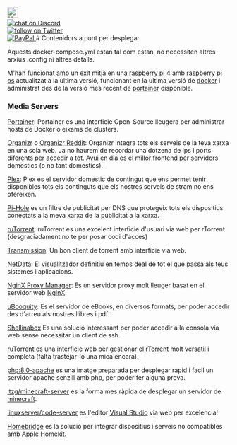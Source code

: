 <img src="https://img.shields.io/badge/Hack-The%20Planet-orange" alt="Hack the planet" height=24>
<a href="https://discord.gg/ahVq54p"></br>
<img src="https://img.shields.io/discord/667340023829626920?logo=discord" alt="chat on Discord"> 
<a href="https://twitter.com/4xsample/follow?screen_name=shields_io"></br>
<img src="https://img.shields.io/twitter/follow/4xsample?style=social&logo=twitter" alt="follow on Twitter"></br>
<a href="https://www.paypal.com/donate/?hosted_button_id=EFVMSRHVBNJP4">
<img src="https://img.shields.io/badge/PayPal-00457C?style=for-the-badge&logo=paypal&logoColor=white" alt="PayPal">
</a>
# Contenidors a punt per desplegar.

Aquests docker-compose.yml estan tal com estan, no necessiten altres arxius .config ni altres detalls.

M'han funcionat amb un exit mitjà en una [raspberry pi 4](https://www.raspberrypi.com/products/raspberry-pi-4-model-b/) amb [raspberry pi os](https://www.raspberrypi.com/software/) actualitzat a la ultima versió, funcionant en la ultima versió de [docker](https://www.docker.com) i administrat des de la versió mes recent de [portainer](https://www.portainer.io) disponible.


### Media Servers

[Portainer](https://portainer.io): Portainer es una interficie Open-Source lleugera per administrar hosts de Docker o eixams de clusters.

[Organizr](https://organizr.us) o [Organizr Reddit](https://www.reddit.com/r/organizr/): Organizr integra tots els serveis de la teva xarxa en una sola web. Ja no haurem de recordar una dotzena de ips i ports diferents per accedir a tot. Avui en dia es el millor frontend per servidors domestics (o no tant domestics).

[Plex](https://app.plex.tv): Plex es el servidor domestic de contingut que ens permet tenir disponibles tots els continguts que els nostres serveis de stram no ens ofereixen.

[Pi-Hole](https://pi-hole.net) es un filtre de publicitat per DNS que protegeix tots els dispositius conectats a la meva xarxa de la publicitat a la xarxa.

[ruTorrent](https://hub.docker.com/r/linuxserver/rutorrent): ruTorrent es una excelent interficie d'usuari via web per rTorrent (desgraciadament no te per posar codi d'acces)

[Transmission](https://transmissionbt.com): Un bon client de torrent amb interficie via web.

[NetData](https://my-netdata.io): El visualitzador definitiu en temps deal de tot el que passa als teus sistemes i aplicacions.

[NginX Proxy Manager](https://nginxproxymanager.com): Es un servidor proxy molt lleuger basat en el servidor web [NginX](https://www.nginx.com).

[uBooquity](https://vaemendis.net/ubooquity/): Es el servidor de eBooks, en diversos formats, per poder accedir des d'arreu als nostres llibres i pdf.

[Shellinabox](https://github.com/shellinabox/shellinabox) Es una solució interessant per poder accedir a la consola via web sense necessitar un client de ssh.

[ruTorrent](https://github.com/Novik/ruTorrent) es una interficie web per gestionar el [rTorrent](https://github.com/rakshasa/rtorrent) molt versatil i completa (falta trastejar-lo una mica encara).

[php:8.0-apache](https://hub.docker.com/r/oberd/php-8.0-apache) es una imatge preparada per desplegar rapid i facil un servidor apache senzill amb php, per poder fer alguna prova.

[itzg/minecraft-server](https://hub.docker.com/r/itzg/minecraft-server) es la forma mes ràpida de desplegar un servidor de [minecraft](https://www.minecraft.net/).

[linuxserver/code-server](https://hub.docker.com/r/linuxserver/code-server) es l'editor [Visual Studio](https://visualstudio.microsoft.com/) via web per excelencia!

[Homebridge](https://homebridge.io) es la solució per integrar dispositius i serveis no compatibles amb [Apple Homekit](https://www.apple.com/ios/home/).
